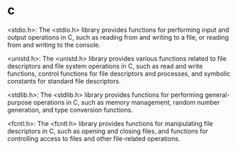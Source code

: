 # c
<stdio.h>: The <stdio.h> library provides functions for performing input and output operations in C, such as reading from and writing to a file, or reading from and writing to the console.

<unistd.h>: The <unistd.h> library provides various functions related to file descriptors and file system operations in C, such as read and write functions, control functions for file descriptors and processes, and symbolic constants for standard file descriptors.

<stdlib.h>: The <stdlib.h> library provides functions for performing general-purpose operations in C, such as memory management, random number generation, and type conversion functions.

<fcntl.h>: The <fcntl.h> library provides functions for manipulating file descriptors in C, such as opening and closing files, and functions for controlling access to files and other file-related operations.
